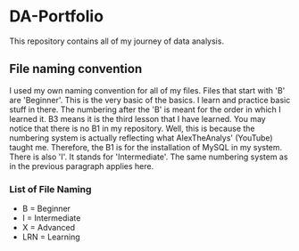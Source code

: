 <h1>DA-Portfolio</h1>
<p>This repository contains all of my journey of data analysis.</p>

<h2>File naming convention</h2>
<p>I used my own naming convention for all of my files. Files that start with 'B' are 'Beginner'. This is the very basic of the basics. I learn and practice basic stuff in there. The numbering after the 'B' is meant for the order in which I learned it. B3 means it is the third lesson that I have learned. You may notice that there is no B1 in my repository. Well, this is because the numbering system is actually reflecting what AlexTheAnalys' (YouTube) taught me. Therefore, the B1 is for the installation of MySQL in my system.
There is also 'I'. It stands for 'Intermediate'. The same numbering system as in the previous paragraph applies here.</p>
<h3>List of File Naming</h3>
<ul>
  <li>B = Beginner</li>
  <li>I = Intermediate</li>
  <li>X = Advanced</li>
  <li>LRN = Learning</li>
</ul>
